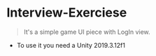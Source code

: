 # Interview-Exerciese

> It's a simple game UI piece with LogIn view.

* To use it you need a Unity 2019.3.12f1